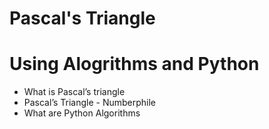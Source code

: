 # Pascal's Triangle
# Using Alogrithms and Python

- What is Pascal’s triangle
- Pascal’s Triangle - Numberphile
- What are Python Algorithms
